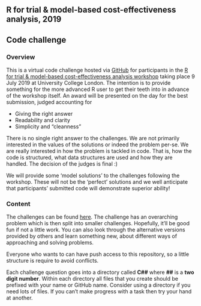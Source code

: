 
<!-- README.md is generated from README.Rmd. Please edit that file -->

## R for trial & model-based cost-effectiveness analysis, 2019

## Code challenge

### Overview

This is a virtual code challenge hosted via
[GitHub](https://github.com/) for participants in the [R for trial &
model-based cost-effectiveness analysis
workshop](http://www.statistica.it/gianluca/teaching/r-hta-workshop/2019/)
taking place 9 July 2019 at University College London. The intention is
to provide something for the more advanced R user to get their teeth
into in advance of the workshop itself. An award will be presented on
the day for the best submission, judged accounting for

  - Giving the right answer
  - Readability and clarity
  - Simplicity and “cleanness”

There is no single right answer to the challenges. We are not primarily
interested in the values of the solutions or indeed the problem per-se.
We are really interested in how the problem is tackled in code. That is,
how the code is structured, what data structures are used and how they
are handled. The decision of the judges is final :)

We will provide some ‘model solutions’ to the challenges following the
workshop. These will not be the ‘perfect’ solutions and we well
anticipate that participants’ submitted code will demonstrate superior
ability\!

### Content

The challenges can be found
[here](http://htmlpreview.github.io/?https://github.com/Health-Economics-in-R/CEA.code.challenge2019/blob/master/challenges.html).
The challenge has an overarching problem which is then split into
smaller challenges. Hopefully, it’ll be good fun if not a little work.
You can also look through the alternative versions provided by others
and learn something new, about different ways of approaching and solving
problems.

Everyone who wants to can have push access to this repository, so a
little structure is require to avoid conflicts.

Each challenge question goes into a directory called **C\#\#** where
**\#\#** is a **two digit number**. Within each directory all files that
you create should be prefixed with your name or GitHub name. Consider
using a directory if you need lots of files. If you can’t make progress
with a task then try your hand at another.
